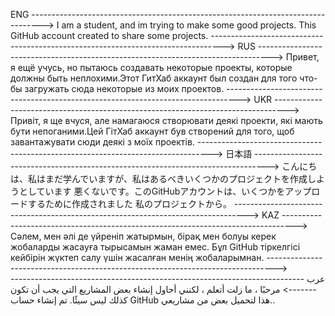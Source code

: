 ENG
--------------------------------------------------------------------------------->
I am a student, and im trying to make some good projects. This GitHub account
created to share some projects.
--------------------------------------------------------------------------------->
RUS
--------------------------------------------------------------------------------->
Привет, я ещё учусь, но пытаюсь создавать некоторые проекты, которые должны быть
неплохими.Этот ГитХаб аккаунт был создан для того что-бы загружать сюда некоторые
из моих проектов.
--------------------------------------------------------------------------------->
UKR
--------------------------------------------------------------------------------->
Привіт, я ще вчуся, але намагаюся створювати деякі проекти, які мають бути
непоганими.Цей ГітХаб аккаунт був створений для того, щоб завантажувати сюди деякі
з моїх проектів.
--------------------------------------------------------------------------------->
日本語
--------------------------------------------------------------------------------->
こんにちは、私はまだ学んでいますが、私はあるべきいくつかのプロジェクトを作成しようとしています
悪くないです。このGitHubアカウントは、いくつかをアップロードするために作成されました
私のプロジェクトから。
--------------------------------------------------------------------------------->
KAZ
--------------------------------------------------------------------------------->
Сәлем, мен әлі де үйреніп жатырмын, бірақ мен болуы керек жобаларды жасауға тырысамын
жаман емес. Бұл GitHub тіркелгісі кейбірін жүктеп салу үшін жасалған
менің жобаларымнан.
 -------------------------------------------------------------------------------->  
عرب
 -------------------------------------------------------------------------------->
مرحبًا ، ما زلت أتعلم ، لكنني أحاول إنشاء بعض المشاريع التي يجب أن تكون كذلك
ليس سيئًا. تم إنشاء حساب GitHub هذا لتحميل بعض
من مشاريعي..
